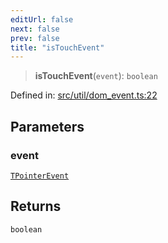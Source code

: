 ```yaml
---
editUrl: false
next: false
prev: false
title: "isTouchEvent"
---
```


> **isTouchEvent**(`event`): `boolean`

Defined in: [src/util/dom\_event.ts:22](https://github.com/fabricjs/fabric.js/blob/e114448a1bce9b68a3e1bba337bc0c83a35c1aa5/src/util/dom_event.ts#L22)

## Parameters

### event

[`TPointerEvent`](/api/type-aliases/tpointerevent/)

## Returns

`boolean`
